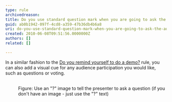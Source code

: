 ```yaml
---
type: rule
archivedreason: 
title: Do you use standard question mark when you are going to ask the audience something?
guid: ab0b1942-097f-4cd8-a359-47b36db4b6a8
uri: do-you-use-standard-question-mark-when-you-are-going-to-ask-the-audience-something
created: 2010-06-08T09:51:56.0000000Z
authors: []
related: []

---
```



In a similar fashion to the <a shape="rect" href="/Communication/RulesToBetterPowerpointPresentations/Pages/DemoSlide.aspx">Do you remind yourself to do a demo?</a> rule, you can also add a visual cue for any audience participation you would like, such as questions or voting. 
<br><excerpt class='endintro'></excerpt><br>

  <dl>
    <dt><img alt="" class="ms-rteCustom-ImageArea" src="/Communication/RulesToBetterPowerpointPresentations/PublishingImages/SSWQuestionMark.gif" /> </dt>
    <dd class="ms-rteCustom-FigureNormal">Figure&#58; Use an &quot;?&quot; image to tell the presenter to ask a question (if you don't have an image - just use the &quot;?&quot; text) </dd>
</dl>



